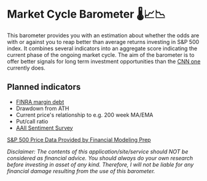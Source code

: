 # Market Cycle Barometer 🌡️📈📉

This barometer provides you with an estimation about whether the odds are with or against you to reap better than average returns investing in S&P 500 index. It combines several indicators into an aggregate score indicating the current phase of the ongoing market cycle. The aim of the barometer is to offer better signals for long term investment opportunities than the [CNN one](https://edition.cnn.com/markets/fear-and-greed) currently does.

## Planned indicators

* [FINRA margin debt](https://www.finra.org/investors/learn-to-invest/advanced-investing/margin-statistics)
* Drawdown from ATH
* Current price's relationship to e.g. 200 week MA/EMA
* Put/call ratio
* [AAII Sentiment Survey](https://www.aaii.com/sentimentsurvey?)

[S&P 500 Price Data Provided by Financial Modeling Prep](https://financialmodelingprep.com/developer/docs/)

*Disclaimer: The contents of this application/site/service should NOT be considered as financial advice. You should always do your own research before investing in asset of any kind. Therefore, I will not be liable for any financial damage resulting from the use of this barometer.*